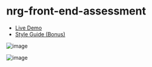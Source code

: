 # nrg-front-end-assessment

 - [Live Demo](https://uzzell.codes/demo/nrg-assessment/)
 - [Style Guide (Bonus)](https://uzzell.codes/demo/nrg-assessment/style-guide/)

![image](https://user-images.githubusercontent.com/3271462/213475203-c403f720-35f6-44e5-9cd2-e5d329c7ef15.png)

![image](https://user-images.githubusercontent.com/3271462/213475499-d98fd82e-21a7-4251-98df-c98785b45c7b.png)
